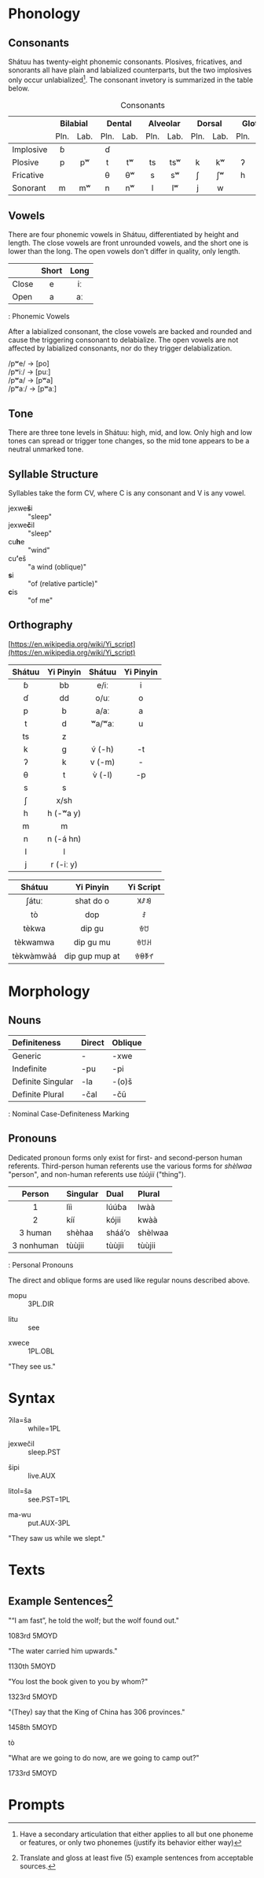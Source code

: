 
# Phonology

## Consonants

Shátuu has twenty-eight phonemic consonants.  Plosives, fricatives, and sonorants all have plain and labialized counterparts, but the two implosives only occur unlabialized[^1].  The consonant invetory is summarized in the table below.

<table>
<caption>Consonants</caption>
<thead>
<tr class="header">
    <th></th>
    <th colspan="2" style="text-align: center;">Bilabial</th>
    <th colspan="2" style="text-align: center;">Dental</th>
    <th colspan="2" style="text-align: center;">Alveolar</th>
    <th colspan="2" style="text-align: center;">Dorsal</th>
    <th colspan="2" style="text-align: center;">Glottal</th>
</tr>
<tr class="header">
    <td></td>
    <td>Pln.</td>
    <td>Lab.</td>
    <td>Pln.</td>
    <td>Lab.</td>
    <td>Pln.</td>
    <td>Lab.</td>
    <td>Pln.</td>
    <td>Lab.</td>
    <td>Pln.</td>
    <td>Lab.</td>
</tr>
</thead>
<tbody>
<tr class="odd">
    <td>Implosive</td>
    <td style="text-align: center">ɓ</td>
    <td style="text-align: center"></td>
    <td style="text-align: center">ɗ</td>
    <td style="text-align: center"></td>
    <td style="text-align: center"></td>
    <td style="text-align: center"></td>
    <td style="text-align: center"></td>
    <td style="text-align: center"></td>
    <td style="text-align: center"></td>
    <td style="text-align: center"></td>
</tr>
<tr class="even">
    <td>Plosive</td>
    <td style="text-align: center">p</td>
    <td style="text-align: center">pʷ</td>
    <td style="text-align: center">t</td>
    <td style="text-align: center">tʷ</td>
    <td style="text-align: center">ts</td>
    <td style="text-align: center">tsʷ</td>
    <td style="text-align: center">k</td>
    <td style="text-align: center">kʷ</td>
    <td style="text-align: center">ʔ</td>
    <td style="text-align: center">ʔʷ</td>
</tr>
<tr class="odd">
    <td>Fricative</td>
    <td style="text-align: center"></td>
    <td style="text-align: center"></td>
    <td style="text-align: center">θ</td>
    <td style="text-align: center">θʷ</td>
    <td style="text-align: center">s</td>
    <td style="text-align: center">sʷ</td>
    <td style="text-align: center">ʃ</td>
    <td style="text-align: center">ʃʷ</td>
    <td style="text-align: center">h</td>
    <td style="text-align: center">hʷ</td>
</tr>
<tr class="even">
    <td>Sonorant</td>
    <td style="text-align: center">m</td>
    <td style="text-align: center">mʷ</td>
    <td style="text-align: center">n</td>
    <td style="text-align: center">nʷ</td>
    <td style="text-align: center">l</td>
    <td style="text-align: center">lʷ</td>
    <td style="text-align: center">j</td>
    <td style="text-align: center">w</td>
    <td style="text-align: center"></td>
    <td style="text-align: center"></td>
</tr>
</tbody>
</table>

## Vowels

There are four phonemic vowels in Shátuu, differentiated by height and length.  The close vowels are front unrounded vowels, and the short one is lower than the long.  The open vowels don't differ in quality, only length.

|       | Short | Long  |
| ---   | :---: | :---: |
| Close | e     | iː    |
| Open  | a     | aː    |
: Phonemic Vowels

After a labialized consonant, the close vowels are backed and rounded and cause the triggering consonant to delabialize.  The open vowels are not affected by labialized consonants, nor do they trigger delabialization.

<div class="comparison col2">
<div>/pʷe/ → [po]</div>
<div>/pʷiː/ → [puː]</div>
<div>/pʷa/ → [pʷa]</div>
<div>/pʷaː/ → [pʷaː]</div>
</div>

## Tone

There are three tone levels in Shátuu: high, mid, and low.  Only high and low tones can spread or trigger tone changes, so the mid tone appears to be a neutral unmarked tone.

## Syllable Structure

Syllables take the form CV, where C is any consonant and V is any vowel.

<div class="comparison col4">
<dt>jexwe<b>š</b>i</dt> <dd>"sleep"</dd>
<dt>jexwe<b>č</b>il</dt> <dd>"sleep"</dd>
<dt>cu<b>h</b>e</dt> <dd>"wind"</dd>
<dt>cu<b>ʼ</b>eš</dt> <dd>"a wind (oblique)"</dd>
<dt><b>s</b>i</dt> <dd>"of (relative particle)"</dd>
<dt><b>c</b>is</dt> <dd>"of me"</dd>
</div>

## Orthography

[https://en.wikipedia.org/wiki/Yi_script](https://en.wikipedia.org/wiki/Yi_script)

| Shátuu | Yi Pinyin | Shátuu | Yi Pinyin |
| :---:  | :---:     | :---:  | :---:     |
| ɓ      | bb        | e/iː   | i         |
| ɗ      | dd        | o/uː   | o         |
| p      | b         | a/aː   | a         |
| t      | d         | ʷa/ʷaː | u         |
| ts     | z         |        |           |
| k      | g         | v́ (-h) | -t        |
| ʔ      | k         | v (-m) | -         |
| θ      | t         | v̀ (-l) | -p        |
| s      | s         |        |           |
| ʃ      | x/sh      |        |           |
| h      | h (-ʷa y) |        |           |
| m      | m         |        |           |
| n      | n (-á hn) |        |           |
| l      | l         |        |           |
| j      | r (-iː y) |        |           |

| Shátuu    | Yi Pinyin      | Yi Script |
| :---:     | :---:          | :---:     |
| ʃátuː     | shat do o      | ꎫꄏꀑ    |
| tò        | dop            | ꄐ        |
| tèkwa     | dip gu         | ꄃꇴ      |
| tèkwamwa  | dip gu mu      | ꄃꇴꃅ    |
| tèkwàmwàá | dip gup mup at | ꄃꇵꃆꀈ  |

# Morphology

## Nouns

| Definiteness      | Direct | Oblique |
| :---              | :---   | :---    |
| Generic           | -      | -xwe    |
| Indefinite        | -pu    | -pi     |
| Definite Singular | -la    | -(o)š   |
| Definite Plural   | -čal   | -čũ     |
: Nominal Case-Definiteness Marking

## Pronouns

Dedicated pronoun forms only exist for first- and second-person human referents.  Third-person human referents use the various forms for *shèlwaa* "person", and non-human referents use *tùùjii* ("thing").

| Person     | Singular | Dual    | Plural  |
| :---:      | :---     | :---    | :---    |
| 1          | lìì      | lúúɓa   | lwàà    |
| 2          | kíí      | kójii   | kwàà    |
| 3 human    | shèhaa   | shááʼo  | shèlwaa |
| 3 nonhuman | tùùjii   | tùùjii  | tùùjii  |
: Personal Pronouns

The direct and oblique forms are used like regular nouns described above.

<div class="gloss">
<p class="number"></p>
<div class="interlinear">
<dl> <dt>mopu</dt> <dd><abbr>3PL.DIR</abbr></dd> </dl>
<dl> <dt>litu</dt> <dd>see</dd> </dl>
<dl> <dt>xwece</dt> <dd><abbr>1PL.OBL</abbr></dd> </dl>
</div>
<p class="freetranslation">"They see us."</p>
</div>

# Syntax

<div class="gloss">
<p class="number"></p>
<div class="interlinear">
<dl> <dt>ʔila=ša</dt> <dd>while<abbr>=1PL</abbr></dd> </dl>
<dl> <dt>jexwečil</dt> <dd>sleep<abbr>.PST</abbr></dd> </dl>
<dl> <dt>šipi</dt> <dd>live.<abbr>AUX</abbr></dd> </dl>
<dl> <dt>litol=ša</dt> <dd>see<abbr>.PST=1PL</abbr></dd> </dl>
<dl> <dt>ma-wu</dt> <dd>put.<abbr>AUX-3PL</abbr></dd> </dl>
</div>
<p class="freetranslation">"They saw us while we slept."</p>
</div>

# Texts

## Example Sentences[^8]

<div class="gloss">
<p class="number"></p>
<div class="interlinear">
<dl> <dt></dt> <dd></dd> </dl>
</div>
<p class="freetranslation">"“I am fast”, he told the wolf; but the wolf found out."</p>
<p class="source">1083rd 5MOYD</p>
</div>

<div class="gloss">
<p class="number"></p>
<div class="interlinear">
<dl> <dt></dt> <dd></dd> </dl>
</div>
<p class="freetranslation">"The water carried him upwards."</p>
<p class="source">1130th 5MOYD</p>
</div>

<div class="gloss">
<p class="number"></p>
<div class="interlinear">
<dl> <dt></dt> <dd></dd> </dl>
</div>
<p class="freetranslation">"You lost the book given to you by whom?"</p>
<p class="source">1323rd 5MOYD</p>
</div>

<div class="gloss">
<p class="number"></p>
<div class="interlinear">
<dl> <dt></dt> <dd></dd> </dl>
</div>
<p class="freetranslation">"(They) say that the King of China has 306 provinces."</p>
<p class="source">1458th 5MOYD</p>
</div>

<div class="gloss">
<p class="number"></p>
<div class="interlinear">
<dl> <dt>tò</dt> <dd></dd> </dl>
</div>
<p class="freetranslation">"What are we going to do now, are we going to camp out?"</p>
<p class="source">1733rd 5MOYD</p>
</div>

# Prompts

[^1]: Have a secondary articulation that either applies to all but one phoneme or features, or only two phonemes (justify its behavior either way)
[^2]: Have a class of phonemes that undergoes Obligatory Contour Principle effects. This could be, like, geminates or aspirated consonants or voiced stops or whatever. Anything, really.
[^3]: Have no plural marking xor have more than two (≥3) plurals (e.g., dual, trial, quadral, paucal, lesser/greater plurals, associative plural, &c.).
[^4]: (bonus) Have both. Note that there is no restraint on having all nouns or verbs or whatever is number-marked take number morphology, so this should be easy.
[^5]: Have periodic tense marker(s).
[^6]: Have multiple negation morphemes based on TAM or something. Have them differ in form.
[^7]: Make a ‘lexicon showcase’ of a minimum of five (5) lexemes, in which you detail specific lexical items.
[^8]: Translate and gloss at least five (5) example sentences from acceptable sources.
